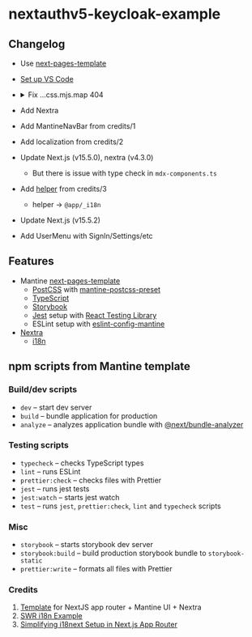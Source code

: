# nextauthv5-keycloak-example

## Changelog
- Use [next-pages-template](https://github.com/mantinedev/next-pages-template)
- [Set up VS Code](https://mantine.dev/getting-started/#set-up-vs-code)
- <details><summary>Fix ...css.mjs.map 404</summary>
  When DevConsole is opened:
  
  ```
  GET /_next/static/chunks/app/UnstyledButton.module.css.mjs.map 404 in 900ms
  GET /_next/static/chunks/app/UnstyledButton.module.css.mjs.map 404 in 52ms
  ```
  </details>
- Add Nextra
- Add MantineNavBar from credits/1
- Add localization from credits/2
- Update Next.js (v15.5.0), nextra (v4.3.0)
  - But there is issue with type check in `mdx-components.ts`
- Add [helper](https://github.com/i18next/next-app-dir-i18next-example/tree/main/app/i18n) from credits/3
  - helper -> `@app/_i18n`
- Update Next.js (v15.5.2)
- Add UserMenu with SignIn/Settings/etc


## Features

- Mantine [next-pages-template](https://github.com/mantinedev/next-pages-template)
  - [PostCSS](https://postcss.org/) with [mantine-postcss-preset](https://mantine.dev/styles/postcss-preset)
  - [TypeScript](https://www.typescriptlang.org/)
  - [Storybook](https://storybook.js.org/)
  - [Jest](https://jestjs.io/) setup with [React Testing Library](https://testing-library.com/docs/react-testing-library/intro)
  - ESLint setup with [eslint-config-mantine](https://github.com/mantinedev/eslint-config-mantine)
- [Nextra](https://github.com/shuding/nextra)
  - [i18n](https://nextra.site/docs/guide/i18n)

## npm scripts from Mantine template

### Build/dev scripts

- `dev` – start dev server
- `build` – bundle application for production
- `analyze` – analyzes application bundle with [@next/bundle-analyzer](https://www.npmjs.com/package/@next/bundle-analyzer)

### Testing scripts

- `typecheck` – checks TypeScript types
- `lint` – runs ESLint
- `prettier:check` – checks files with Prettier
- `jest` – runs jest tests
- `jest:watch` – starts jest watch
- `test` – runs `jest`, `prettier:check`, `lint` and `typecheck` scripts

### Misc

- `storybook` – starts storybook dev server
- `storybook:build` – build production storybook bundle to `storybook-static`
- `prettier:write` – formats all files with Prettier

### Credits
1. [Template](https://www.undolog.com/p/elevate-your-nextjs-project-with)  for NextJS app router + Mantine UI + Nextra
2. [SWR i18n Example](https://github.com/shuding/nextra/tree/main/examples/swr-site)
3. [Simplifying i18next Setup in Next.js App Router](https://www.locize.com/blog/i18n-next-app-router)
